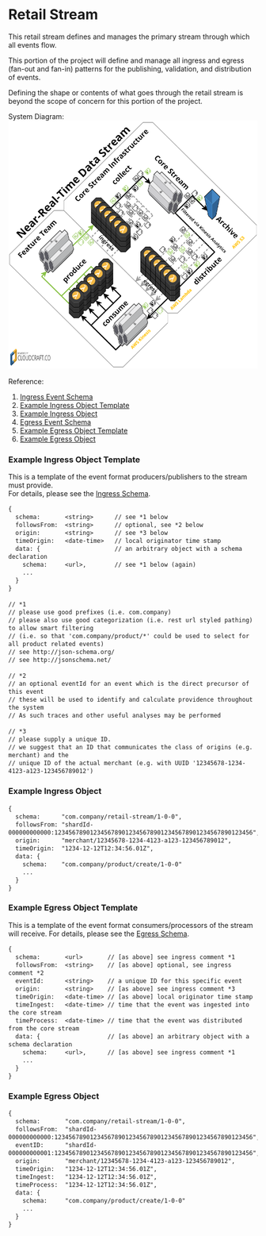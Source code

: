 # Retail Stream

This retail stream defines and manages the primary stream through which all events flow.

This portion of the project will define and manage all ingress and egress (fan-out and fan-in) patterns for the publishing, validation, and distribution of events.

Defining the shape or contents of what goes through the retail stream is beyond the scope of concern for this portion of the project.

System Diagram:  
<img
  src="cloudcraft-hello-retail.png"
  alt="System Diagram depicting the produce, collect, distribute, consume pattern"
  style="width:860px;height:500px"
 />

Reference:  
1. <a href='retail-stream-ingress.json'>Ingress Event Schema</a>  
2. <a href='#Example Ingress Object Template'>Example Ingress Object Template</a>  
3. <a href='#Example Ingress Object'>Example Ingress Object</a>  
4. <a href='retail-stream-egress.json'>Egress Event Schema</a>  
5. <a href='#Example Egress Object Template'>Example Egress Object Template</a>  
6. <a href='#Example Egress Object'>Example Egress Object</a>  

### Example Ingress Object Template
This is a template of the event format producers/publishers to the stream must provide.  
For details, please see the <a href='retail-stream-ingress.json'>Ingress Schema</a>.

```
{
  schema:       <string>      // see *1 below
  followsFrom:  <string>      // optional, see *2 below
  origin:       <string>      // see *3 below
  timeOrigin:   <date-time>   // local originator time stamp
  data: {                     // an arbitrary object with a schema declaration
    schema:     <url>,        // see *1 below (again)
    ...
  }
}

// *1
// please use good prefixes (i.e. com.company)
// please also use good categorization (i.e. rest url styled pathing) to allow smart filtering
// (i.e. so that 'com.company/product/*' could be used to select for all product related events)
// see http://json-schema.org/
// see http://jsonschema.net/

// *2
// an optional eventId for an event which is the direct precursor of this event
// these will be used to identify and calculate providence throughout the system
// As such traces and other useful analyses may be performed

// *3
// please supply a unique ID.
// we suggest that an ID that communicates the class of origins (e.g. merchant) and the
// unique ID of the actual merchant (e.g. with UUID '12345678-1234-4123-a123-123456789012')
```

### Example Ingress Object
```
{
  schema:      "com.company/retail-stream/1-0-0",
  followsFrom: "shardId-000000000000:12345678901234567890123456789012345678901234567890123456",
  origin:      "merchant/12345678-1234-4123-a123-123456789012",
  timeOrigin:  "1234-12-12T12:34:56.01Z",
  data: {
    schema:    "com.company/product/create/1-0-0"
    ...
  }
}
```

### Example Egress Object Template
This is a template of the event format consumers/processors of the stream will receive.
For details, please see the <a href='retail-stream-egress.json'>Egress Schema</a>.

```
{
  schema:       <url>       // [as above] see ingress comment *1
  followsFrom:  <string>    // [as above] optional, see ingress comment *2
  eventId:      <string>    // a unique ID for this specific event
  origin:       <string>    // [as above] see ingress comment *3
  timeOrigin:   <date-time> // [as above] local originator time stamp
  timeIngest:   <date-time> // time that the event was ingested into the core stream
  timeProcess:  <date-time> // time that the event was distributed from the core stream
  data: {                   // [as above] an arbitrary object with a schema declaration
    schema:     <url>,      // [as above] see ingress comment *1
    ...
  }
}
```

### Example Egress Object
```
{
  schema:       "com.company/retail-stream/1-0-0",
  followsFrom:  "shardId-000000000000:12345678901234567890123456789012345678901234567890123456",
  eventID:      "shardId-000000000001:12345678901234567890123456789012345678901234567890123456",
  origin:       "merchant/12345678-1234-4123-a123-123456789012",
  timeOrigin:   "1234-12-12T12:34:56.01Z",
  timeIngest:   "1234-12-12T12:34:56.01Z",
  timeProcess:  "1234-12-12T12:34:56.01Z",
  data: {
    schema:     "com.company/product/create/1-0-0"
    ...
  }
}
```
